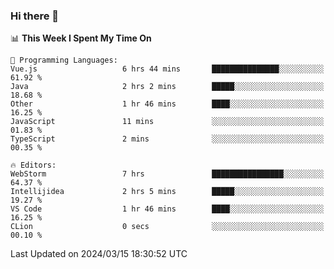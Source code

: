 ### Hi there 👋

<!--
**asdf12303116/asdf12303116** is a ✨ _special_ ✨ repository because its `README.md` (this file) appears on your GitHub profile.

Here are some ideas to get you started:

- 🔭 I’m currently working on ...
- 🌱 I’m currently learning ...
- 👯 I’m looking to collaborate on ...
- 🤔 I’m looking for help with ...
- 💬 Ask me about ...
- 📫 How to reach me: ...
- 😄 Pronouns: ...
- ⚡ Fun fact: ...
-->

<!--START_SECTION:waka-->
📊 **This Week I Spent My Time On** 

```text
💬 Programming Languages: 
Vue.js                   6 hrs 44 mins       ███████████████░░░░░░░░░░   61.92 % 
Java                     2 hrs 2 mins        █████░░░░░░░░░░░░░░░░░░░░   18.68 % 
Other                    1 hr 46 mins        ████░░░░░░░░░░░░░░░░░░░░░   16.25 % 
JavaScript               11 mins             ░░░░░░░░░░░░░░░░░░░░░░░░░   01.83 % 
TypeScript               2 mins              ░░░░░░░░░░░░░░░░░░░░░░░░░   00.35 % 

🔥 Editors: 
WebStorm                 7 hrs               ████████████████░░░░░░░░░   64.37 % 
Intellijidea             2 hrs 5 mins        █████░░░░░░░░░░░░░░░░░░░░   19.27 % 
VS Code                  1 hr 46 mins        ████░░░░░░░░░░░░░░░░░░░░░   16.25 % 
CLion                    0 secs              ░░░░░░░░░░░░░░░░░░░░░░░░░   00.10 % 
```


 Last Updated on 2024/03/15 18:30:52 UTC
<!--END_SECTION:waka-->
